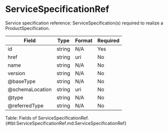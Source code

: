<!--
    ATTENTION: This file was generated via gradle!
               Do NOT manually edit this file! Any such changes will be overwritten!
-->

# ServiceSpecificationRef

Service specification reference: ServiceSpecification(s) required to realize a ProductSpecification.

| Field | Type | Format | Required |
|-------|---|--------|---|
| id | string | N/A | Yes |
| href | string | uri | No |
| name | string | N/A | No |
| version | string | N/A | No |
| \@baseType | string | N/A | No |
| \@schemaLocation | string | uri | No |
| \@type | string | N/A | No |
| \@referredType | string | N/A | No |

Table: Fields of ServiceSpecificationRef. {#tbl:ServiceSpecificationRef.md:ServiceSpecificationRef}
